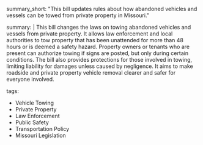 summary_short: "This bill updates rules about how abandoned vehicles and vessels can be towed from private property in Missouri."

summary: |
  This bill changes the laws on towing abandoned vehicles and vessels from private property. It allows law enforcement and local authorities to tow property that has been unattended for more than 48 hours or is deemed a safety hazard. Property owners or tenants who are present can authorize towing if signs are posted, but only during certain conditions. The bill also provides protections for those involved in towing, limiting liability for damages unless caused by negligence. It aims to make roadside and private property vehicle removal clearer and safer for everyone involved.

tags:
  - Vehicle Towing
  - Private Property
  - Law Enforcement
  - Public Safety
  - Transportation Policy
  - Missouri Legislation
